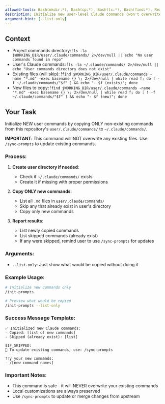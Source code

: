 ```yaml
---
allowed-tools: Bash(mkdir:*), Bash(cp:*), Bash(ls:*), Bash(find:*), Read
description: Initialize new user-level Claude commands (won't overwrite existing)
argument-hint: [--list-only]
---
```


## Context

- Project commands directory: !`ls -la $WORKING_DIR/user/.claude/commands/ 2>/dev/null || echo "No user commands found in repo"`
- User's Claude commands: !`ls -la ~/.claude/commands/ 2>/dev/null || echo "User commands directory does not exist"`
- Existing files (will skip): !`find $WORKING_DIR/user/.claude/commands -name "*.md" -exec basename {} \; 2>/dev/null | while read f; do [ -f ~/.claude/commands/"$f" ] && echo "- $f (exists)"; done`
- New files to copy: !`find $WORKING_DIR/user/.claude/commands -name "*.md" -exec basename {} \; 2>/dev/null | while read f; do [ ! -f ~/.claude/commands/"$f" ] && echo "- $f (new)"; done`

## Your Task

Initialize NEW user commands by copying ONLY non-existing commands from this repository's `user/.claude/commands/` to `~/.claude/commands/`.

**IMPORTANT**: This command will NOT overwrite any existing files. Use `/sync-prompts` to update existing commands.

### Process:

1. **Create user directory if needed**:
   - Check if `~/.claude/commands/` exists
   - Create it if missing with proper permissions

2. **Copy ONLY new commands**:
   - List all `.md` files in `user/.claude/commands/`
   - Skip any that already exist in user's directory
   - Copy only new commands

3. **Report results**:
   - List newly copied commands
   - List skipped commands (already exist)
   - If any were skipped, remind user to use `/sync-prompts` for updates

### Arguments:
- `--list-only`: Just show what would be copied without doing it

### Example Usage:
```bash
# Initialize new commands only
/init-prompts

# Preview what would be copied
/init-prompts --list-only
```

### Success Message Template:
```
✅ Initialized new Claude commands:
- Copied: [list of new commands]
- Skipped (already exist): [list]

$IF_SKIPPED:
📝 To update existing commands, use: /sync-prompts

Try your new commands:
- /[new command names]
```

### Important Notes:
- This command is safe - it will NEVER overwrite your existing commands
- Local customizations are always preserved
- Use `/sync-prompts` to update or merge changes from upstream